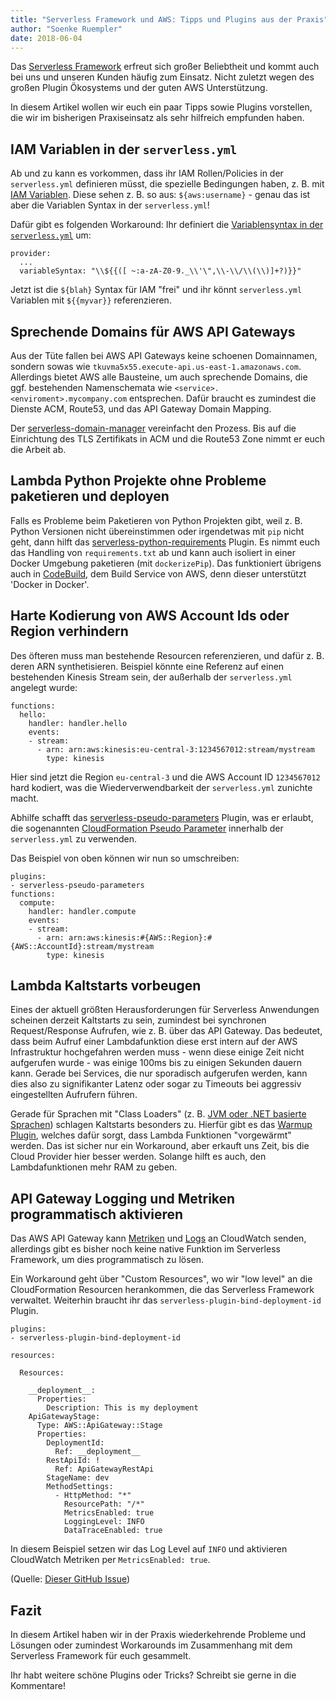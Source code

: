 ```yaml
---
title: "Serverless Framework und AWS: Tipps und Plugins aus der Praxis"
author: "Soenke Ruempler"
date: 2018-06-04
---
```


Das [Serverless Framework](https://serverless.com) erfreut sich großer Beliebtheit und kommt auch bei uns und unseren Kunden häufig zum Einsatz. Nicht zuletzt wegen des großen Plugin Ökosystems und der guten AWS Unterstützung.

In diesem Artikel wollen wir euch ein paar Tipps sowie Plugins vorstellen, die wir im bisherigen Praxiseinsatz als sehr hilfreich empfunden haben.

## IAM Variablen in der `serverless.yml`

Ab und zu kann es vorkommen, dass ihr IAM Rollen/Policies in der `serverless.yml` definieren müsst, die spezielle Bedingungen haben, z. B. mit [IAM Variablen](https://docs.aws.amazon.com/IAM/latest/UserGuide/reference_policies_variables.html). Diese sehen z. B. so aus: `${aws:username}` - genau das ist aber die Variablen Syntax in der `serverless.yml`!

Dafür gibt es folgenden Workaround: Ihr definiert die [Variablensyntax in der `serverless.yml`](https://serverless.com/framework/docs/providers/aws/guide/variables/#using-custom-variable-syntax) um:
```
provider:
  ...
  variableSyntax: "\\${{([ ~:a-zA-Z0-9._\\'\",\\-\\/\\(\\)]+?)}}"
```
Jetzt ist die `${blah}` Syntax für IAM "frei" und ihr könnt `serverless.yml` Variablen mit `${{myvar}}` referenzieren.

## Sprechende Domains für AWS API Gateways

Aus der Tüte fallen bei AWS API Gateways keine schoenen Domainnamen, sondern sowas wie `tkuvma5x55.execute-api.us-east-1.amazonaws.com`. Allerdings bietet AWS alle Bausteine, um auch sprechende Domains, die ggf. bestehenden Namenschemata wie `<service>.<enviroment>.mycompany.com` entsprechen. Dafür braucht es zumindest die Dienste ACM, Route53, und das API Gateway Domain Mapping. 

Der [serverless-domain-manager](https://github.com/amplify-education/serverless-domain-manager) vereinfacht den Prozess. Bis auf die Einrichtung des TLS Zertifikats in ACM und die Route53 Zone nimmt er euch die Arbeit ab. 

## Lambda Python Projekte ohne Probleme paketieren und deployen

Falls es Probleme beim Paketieren von Python Projekten gibt, weil z. B. Python Versionen nicht übereinstimmen oder irgendetwas mit `pip` nicht geht, dann hilft das [serverless-python-requirements](https://www.npmjs.com/package/serverless-python-requirements) Plugin. Es nimmt euch das Handling von `requirements.txt` ab und kann auch isoliert in einer Docker Umgebung paketieren (mit `dockerizePip`). Das funktioniert übrigens auch in [CodeBuild](https://ruempler.eu/2016/12/19/aws-codebuild-the-missing-link-for-deployment-pipelines-in-aws/), dem Build Service von AWS, denn dieser unterstützt 'Docker in Docker'.

## Harte Kodierung von AWS Account Ids oder Region verhindern

Des öfteren muss man bestehende Resourcen referenzieren, und dafür z. B. deren ARN synthetisieren. Beispiel könnte eine Referenz auf einen bestehenden Kinesis Stream sein, der außerhalb der `serverless.yml` angelegt wurde:

```
functions:
  hello:
    handler: handler.hello
    events:
    - stream:
      - arn: arn:aws:kinesis:eu-central-3:1234567012:stream/mystream
        type: kinesis
``` 
Hier sind jetzt die Region `eu-central-3` und die AWS Account ID `1234567012` hard kodiert, was die Wiederverwendbarkeit der `serverless.yml` zunichte macht. 

Abhilfe schafft das [serverless-pseudo-parameters](https://www.npmjs.com/package/serverless-pseudo-parameters) Plugin, was er erlaubt, die sogenannten [CloudFormation Pseudo Parameter](https://docs.aws.amazon.com/AWSCloudFormation/latest/UserGuide/pseudo-parameter-reference.html) innerhalb der `serverless.yml` zu verwenden.

Das Beispiel von oben können wir nun so umschreiben:
```
plugins:
- serverless-pseudo-parameters
functions:
  compute:
    handler: handler.compute
    events:
    - stream:
      - arn: arn:aws:kinesis:#{AWS::Region}:#{AWS::AccountId}:stream/mystream
        type: kinesis
``` 

## Lambda Kaltstarts vorbeugen

Eines der aktuell größten Herausforderungen für Serverless Anwendungen scheinen derzeit Kaltstarts zu sein, zumindest bei synchronen Request/Response Aufrufen, wie z. B. über das API Gateway. Das bedeutet, dass beim Aufruf einer Lambdafunktion diese erst intern auf der AWS Infrastruktur hochgefahren werden muss - wenn diese einige Zeit nicht aufgerufen wurde - was einige 100ms bis zu einigen Sekunden dauern kann. Gerade bei Services, die nur sporadisch aufgerufen werden, kann dies also zu signifikanter Latenz oder sogar zu Timeouts bei aggressiv eingestellten Aufrufern führen.
 
 Gerade für Sprachen mit "Class Loaders" (z. B. [JVM oder .NET basierte Sprachen](https://read.acloud.guru/does-coding-language-memory-or-package-size-affect-cold-starts-of-aws-lambda-a15e26d12c76)) schlagen Kaltstarts besonders zu. Hierfür gibt es das [Warmup Plugin](https://github.com/FidelLimited/serverless-plugin-warmup), welches dafür sorgt, dass Lambda Funktionen "vorgewärmt" werden. Das ist sicher nur ein Workaround, aber erkauft uns Zeit, bis die Cloud Provider hier besser werden. Solange hilft es auch, den Lambdafunktionen mehr RAM zu geben.

## API Gateway Logging und Metriken programmatisch aktivieren

Das AWS API Gateway kann [Metriken](https://docs.aws.amazon.com/AmazonCloudWatch/latest/monitoring/api-gateway-metrics-dimensions.html) und [Logs](https://aws.amazon.com/premiumsupport/knowledge-center/api-gateway-cloudwatch-logs/) an CloudWatch senden, allerdings gibt es bisher noch keine native Funktion im Serverless Framework, um dies programmatisch zu lösen. 

Ein Workaround geht über "Custom Resources", wo wir "low level" an die CloudFormation Resourcen herankommen, die das Serverless Framework verwaltet. Weiterhin braucht ihr das `serverless-plugin-bind-deployment-id` Plugin.
```
plugins:
- serverless-plugin-bind-deployment-id

resources:

  Resources:

    __deployment__:
      Properties:
        Description: This is my deployment
    ApiGatewayStage:
      Type: AWS::ApiGateway::Stage
      Properties:
        DeploymentId:
          Ref: __deployment__
        RestApiId: !
          Ref: ApiGatewayRestApi
        StageName: dev 
        MethodSettings:
          - HttpMethod: "*"
            ResourcePath: "/*"
            MetricsEnabled: true
            LoggingLevel: INFO
            DataTraceEnabled: true
```

In diesem Beispiel setzen wir das Log Level auf `INFO` und aktivieren CloudWatch Metriken per `MetricsEnabled: true`.

(Quelle: [Dieser GitHub Issue](https://github.com/serverless/serverless/issues/1918))

## Fazit

In diesem Artikel haben wir in der Praxis wiederkehrende Probleme und Lösungen oder zumindest Workarounds im Zusammenhang mit dem Serverless Framework für euch gesammelt.

Ihr habt weitere schöne Plugins oder Tricks? Schreibt sie gerne in die Kommentare!

